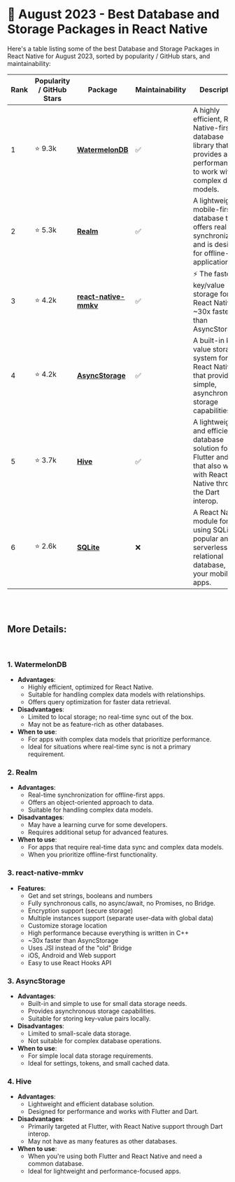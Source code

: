 # 📆 August 2023 - Best Database and Storage Packages in React Native

Here's a table listing some of the best Database and Storage Packages in React Native for August 2023, sorted by popularity / GitHub stars, and maintainability:

| Rank | Popularity / GitHub Stars | Package | Maintainability | Description |
| ---- | -------------------------- | ------- | ---------------- | ----------- |
| 1    | ⭐ 9.3k              | [**WatermelonDB**](https://github.com/Nozbe/WatermelonDB) | :white_check_mark:   | A highly efficient, React Native-first database library that provides a performant way to work with complex data models. |
| 2    | ⭐ 5.3k              | [**Realm**](https://github.com/realm/realm-js) | :white_check_mark:     | A lightweight, mobile-first database that offers real-time synchronization and is designed for offline-first applications. |
| 3    | ⭐ 4.2k          | [**react-native-mmkv**](https://github.com/react-native-async-storage/async-storage) | :white_check_mark: | ⚡️ The fastest key/value storage for React Native. ~30x faster than AsyncStorage! |
| 4    | ⭐ 4.2k          | [**AsyncStorage**](https://github.com/react-native-async-storage/async-storage) | :white_check_mark: | A built-in key-value storage system for React Native that provides simple, asynchronous storage capabilities. |
| 5    | ⭐ 3.7k              | [**Hive**](https://github.com/hivedb/hive) | :white_check_mark:    | A lightweight and efficient database solution for Flutter and Dart that also works with React Native through the Dart interop. |
| 6    | ⭐ 2.6k            | [**SQLite**](https://github.com/andpor/react-native-sqlite-storage) | :x: | A React Native module for using SQLite, a popular and serverless relational database, in your mobile apps. |

</br>
</br>

## More Details:

</br>


### 1. WatermelonDB
   - **Advantages**:
     - Highly efficient, optimized for React Native.
     - Suitable for handling complex data models with relationships.
     - Offers query optimization for faster data retrieval.
   - **Disadvantages**:
     - Limited to local storage; no real-time sync out of the box.
     - May not be as feature-rich as other databases.
   - **When to use**:
     - For apps with complex data models that prioritize performance.
     - Ideal for situations where real-time sync is not a primary requirement.

### 2. Realm
   - **Advantages**:
     - Real-time synchronization for offline-first apps.
     - Offers an object-oriented approach to data.
     - Suitable for handling complex data models.
   - **Disadvantages**:
     - May have a learning curve for some developers.
     - Requires additional setup for advanced features.
   - **When to use**:
     - For apps that require real-time data sync and complex data models.
     - When you prioritize offline-first functionality.

### 3. react-native-mmkv
   - **Features**:
     - Get and set strings, booleans and numbers
     - Fully synchronous calls, no async/await, no Promises, no Bridge.
     - Encryption support (secure storage)
     - Multiple instances support (separate user-data with global data)
     - Customize storage location
     - High performance because everything is written in C++
     - ~30x faster than AsyncStorage
     - Uses JSI instead of the "old" Bridge
     - iOS, Android and Web support
     - Easy to use React Hooks API
    
### 3. AsyncStorage
   - **Advantages**:
     - Built-in and simple to use for small data storage needs.
     - Provides asynchronous storage capabilities.
     - Suitable for storing key-value pairs locally.
   - **Disadvantages**:
     - Limited to small-scale data storage.
     - Not suitable for complex database operations.
   - **When to use**:
     - For simple local data storage requirements.
     - Ideal for settings, tokens, and small cached data.
    
       
### 4. Hive
   - **Advantages**:
     - Lightweight and efficient database solution.
     - Designed for performance and works with Flutter and Dart.
   - **Disadvantages**:
     - Primarily targeted at Flutter, with React Native support through Dart interop.
     - May not have as many features as other databases.
   - **When to use**:
     - When you're using both Flutter and React Native and need a common database.
     - Ideal for lightweight and performance-focused apps.
